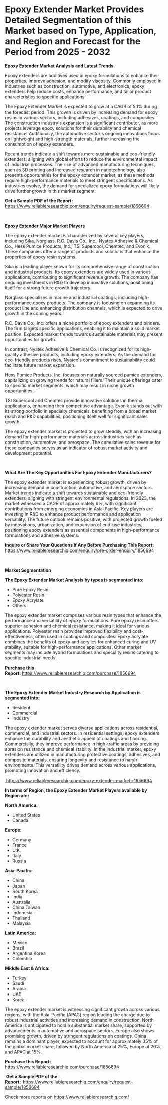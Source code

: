 <p><h1>Epoxy Extender Market Provides Detailed Segmentation of this Market based on Type, Application, and Region and Forecast for the Period from 2025 - 2032</h1></p><p><strong>Epoxy Extender Market Analysis and Latest Trends</strong></p>
<p><p>Epoxy extenders are additives used in epoxy formulations to enhance their properties, improve adhesion, and modify viscosity. Commonly employed in industries such as construction, automotive, and electronics, epoxy extenders help reduce costs, enhance performance, and tailor product characteristics to specific applications.</p><p>The Epoxy Extender Market is expected to grow at a CAGR of 5.1% during the forecast period. This growth is driven by increasing demand for epoxy resins in various sectors, including adhesives, coatings, and composites. The construction industry's expansion is a significant contributor, as more projects leverage epoxy solutions for their durability and chemical resistance. Additionally, the automotive sector's ongoing innovations focus on lightweight and high-strength materials, further increasing the consumption of epoxy extenders.</p><p>Recent trends indicate a shift towards more sustainable and eco-friendly extenders, aligning with global efforts to reduce the environmental impact of industrial processes. The rise of advanced manufacturing techniques, such as 3D printing and increased research in nanotechnology, also presents opportunities for the epoxy extender market, as these methods require high-performance materials to meet stringent specifications. As industries evolve, the demand for specialized epoxy formulations will likely drive further growth in this market segment.</p></p>
<p><strong>Get a Sample PDF of the Report:&nbsp;</strong> <a href="https://www.reliableresearchiq.com/enquiry/request-sample/1856694?utm_campaign=2212&utm_medium=2&utm_source=Github&utm_content=ia&utm_term=27032025&utm_id=epoxy-extender">https://www.reliableresearchiq.com/enquiry/request-sample/1856694</a></p>
<p>&nbsp;</p>
<p><strong>Epoxy Extender Major Market Players</strong></p>
<p><p>The epoxy extender market is characterized by several key players, including Sika, Norglass, R.C. Davis Co., Inc., Nyatex Adhesive & Chemical Co., Hess Pumice Products, Inc., TSI Supercool, Chemtec, and Evonik. These companies offer a range of products and solutions that enhance the properties of epoxy resin systems.</p><p>Sika is a leading player known for its comprehensive range of construction and industrial products. Its epoxy extenders are widely used in various applications, contributing to significant revenue growth. The company has ongoing investments in R&D to develop innovative solutions, positioning itself for a strong future growth trajectory.</p><p>Norglass specializes in marine and industrial coatings, including high-performance epoxy products. The company is focusing on expanding its product line and enhancing distribution channels, which is expected to drive growth in the coming years.</p><p>R.C. Davis Co., Inc. offers a niche portfolio of epoxy extenders and binders. The firm targets specific applications, enabling it to maintain a solid market position. Expected market trends towards sustainable materials may present opportunities for growth.</p><p>In contrast, Nyatex Adhesive & Chemical Co. is recognized for its high-quality adhesive products, including epoxy extenders. As the demand for eco-friendly products rises, Nyatex's commitment to sustainability could facilitate future market expansion.</p><p>Hess Pumice Products, Inc. focuses on naturally sourced pumice extenders, capitalizing on growing trends for natural fillers. Their unique offerings cater to specific market segments, which may result in niche growth opportunities.</p><p>TSI Supercool and Chemtec provide innovative solutions in thermal applications, enhancing their competitive advantage. Evonik stands out with its strong portfolio in specialty chemicals, benefiting from a broad market reach and R&D capabilities, positioning itself well for significant sales growth.</p><p>The epoxy extender market is projected to grow steadily, with an increasing demand for high-performance materials across industries such as construction, automotive, and aerospace. The cumulative sales revenue for these companies serves as an indicator of robust market activity and development potential.</p></p>
<p>&nbsp;</p>
<p><strong>What Are The Key Opportunities For Epoxy Extender Manufacturers?</strong></p>
<p><p>The epoxy extender market is experiencing robust growth, driven by increasing demand in construction, automotive, and aerospace sectors. Market trends indicate a shift towards sustainable and eco-friendly extenders, aligning with stringent environmental regulations. In 2023, the market witnessed a CAGR of approximately 6%, with significant contributions from emerging economies in Asia-Pacific. Key players are investing in R&D to enhance product performance and application versatility. The future outlook remains positive, with projected growth fueled by innovations, urbanization, and expansion of end-use industries, positioning epoxy extenders as essential components in high-performance formulations and adhesive systems.</p></p>
<p><strong>Inquire or Share Your Questions If Any Before Purchasing This Report:</strong> <a href="https://www.reliableresearchiq.com/enquiry/pre-order-enquiry/1856694?utm_campaign=2212&utm_medium=2&utm_source=Github&utm_content=ia&utm_term=27032025&utm_id=epoxy-extender">https://www.reliableresearchiq.com/enquiry/pre-order-enquiry/1856694</a></p>
<p>&nbsp;</p>
<p><strong>Market Segmentation</strong></p>
<p><strong>The Epoxy Extender Market Analysis by types is segmented into:</strong></p>
<p><ul><li>Pure Epoxy Resin</li><li>Polyester Resin</li><li>Epoxy Acrylate</li><li>Others</li></ul></p>
<p><p>The epoxy extender market comprises various resin types that enhance the performance and versatility of epoxy formulations. Pure epoxy resin offers superior adhesion and chemical resistance, making it ideal for various applications. Polyester resin provides improved flexibility and cost-effectiveness, often used in coatings and composites. Epoxy acrylate combines the benefits of epoxy and acrylics for enhanced curing and UV stability, suitable for high-performance applications. Other market segments may include hybrid formulations and specialty resins catering to specific industrial needs.</p></p>
<p><strong>Purchase this Report:&nbsp;</strong><a href="https://www.reliableresearchiq.com/purchase/1856694?utm_campaign=2212&utm_medium=2&utm_source=Github&utm_content=ia&utm_term=27032025&utm_id=epoxy-extender">https://www.reliableresearchiq.com/purchase/1856694</a></p>
<p>&nbsp;</p>
<p><strong>The Epoxy Extender Market Industry Research by Application is segmented into:</strong></p>
<p><ul><li>Resident</li><li>Commercial</li><li>Industry</li></ul></p>
<p><p>The epoxy extender market serves diverse applications across residential, commercial, and industrial sectors. In residential settings, epoxy extenders enhance the durability and aesthetic appeal of coatings and flooring. Commercially, they improve performance in high-traffic areas by providing abrasion resistance and chemical stability. In the industrial market, epoxy extenders are utilized in manufacturing protective coatings, adhesives, and composite materials, ensuring longevity and resistance to harsh environments. This versatility drives demand across various applications, promoting innovation and efficiency.</p></p>
<p><a href="https://www.reliableresearchiq.com/epoxy-extender-market-r1856694?utm_campaign=2212&utm_medium=2&utm_source=Github&utm_content=ia&utm_term=27032025&utm_id=epoxy-extender">&nbsp;https://www.reliableresearchiq.com/epoxy-extender-market-r1856694</a></p>
<p><strong>In terms of Region, the Epoxy Extender Market Players available by Region are:</strong></p>
<p>
    <p> <strong> North America: </strong>
        <ul>
            <li>United States</li>
            <li>Canada</li>
        </ul>
        </p> 
    <p> <strong> Europe: </strong>
        <ul>
            <li>Germany</li>
            <li>France</li>
            <li>U.K.</li>
            <li>Italy</li>
            <li>Russia</li>
        </ul>
        </p> 
    <p> <strong> Asia-Pacific: </strong>
        <ul>
            <li>China</li>
            <li>Japan</li>
            <li>South Korea</li>
            <li>India</li>
            <li>Australia</li>
            <li>China Taiwan</li>
            <li>Indonesia</li>
            <li>Thailand</li>
            <li>Malaysia</li>
        </ul>
        </p> 
    <p> <strong> Latin America: </strong>
        <ul>
            <li>Mexico</li>
            <li>Brazil</li>
            <li>Argentina Korea</li>
            <li>Colombia</li>
        </ul>
        </p> 
    <p> <strong> Middle East & Africa: </strong>
        <ul>
            <li>Turkey</li>
            <li>Saudi</li>
            <li>Arabia</li>
            <li>UAE</li>
            <li>Korea</li>
        </ul>
    </p>
    </p>
<p><p>The epoxy extender market is witnessing significant growth across various regions, with the Asia-Pacific (APAC) region leading the charge due to robust industrial activities and increasing demand in construction. North America is anticipated to hold a substantial market share, supported by advancements in automotive and aerospace sectors. Europe also shows promising growth, driven by stringent regulations on coatings. China remains a dominant player, expected to account for approximately 35% of the global market share, followed by North America at 25%, Europe at 20%, and APAC at 15%.</p></p>
<p><strong>Purchase this Report: </strong><a href="https://www.reliableresearchiq.com/purchase/1856694?utm_campaign=2212&utm_medium=2&utm_source=Github&utm_content=ia&utm_term=27032025&utm_id=epoxy-extender">https://www.reliableresearchiq.com/purchase/1856694</a></p>
<p>&nbsp;<strong>Get a Sample PDF of the Report:&nbsp;&nbsp;</strong><a href="https://www.reliableresearchiq.com/enquiry/request-sample/1856694?utm_campaign=2212&utm_medium=2&utm_source=Github&utm_content=ia&utm_term=27032025&utm_id=epoxy-extender">https://www.reliableresearchiq.com/enquiry/request-sample/1856694</a></p>
<p><strong></strong></p>
<p>Check more reports on <a href="https://www.reliableresearchiq.com/?utm_campaign=2212&utm_medium=2&utm_source=Github&utm_content=ia&utm_term=27032025&utm_id=epoxy-extender">https://www.reliableresearchiq.com/</a></p>